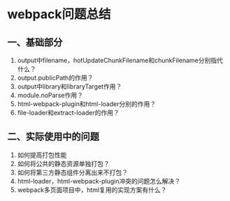 # webpack问题总结

## 一、基础部分
1. output中filename，hotUpdateChunkFilename和chunkFilename分别指代什么？
2. output.publicPath的作用？
3. output中library和libraryTarget作用？
4. module.noParse作用？
5. html-webpack-plugin和html-loader分别的作用？
6. file-loader和extract-loader的作用？

## 二、实际使用中的问题
1. 如何提高打包性能
2. 如何将公共的静态资源单独打包？
3. 如何将第三方静态组件分离出来不打包？
4. html-loader，html-webpack-plugin冲突的问题怎么解决？
5. webpack多页面项目中，html复用的实现方案有什么？